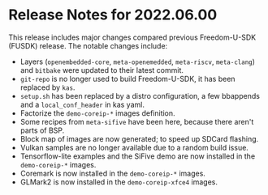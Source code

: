 # Release Notes for 2022.06.00

This release includes major changes compared previous Freedom-U-SDK (FUSDK) release. The notable changes include:

- Layers (`openembedded-core`, `meta-openemedded`, `meta-riscv`, `meta-clang`) and `bitbake` were updated to their latest commit.
- `git-repo` is no longer used to build Freedom-U-SDK, it has been replaced by `kas`.
- `setup.sh` has been replaced by a distro configuration, a few bbappends and a `local_conf_header` in kas yaml.
- Factorize the `demo-coreip-*` images definition.
- Some recipes from `meta-sifive` have been here, because there aren't parts of BSP.
- Block map of images are now generated; to speed up SDCard flashing.
- Vulkan samples are no longer available due to a random build issue.
- Tensorflow-lite examples and the SiFive demo are now installed in the `demo-coreip-*` images.
- Coremark is now installed in the `demo-coreip-*` images.
- GLMark2 is now installed in the `demo-coreip-xfce4` images.
